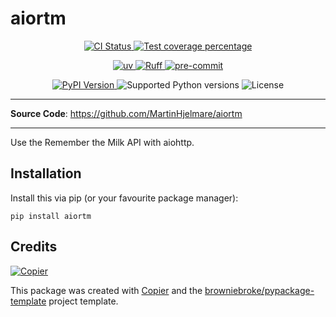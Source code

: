 # aiortm

<p align="center">
  <a href="https://github.com/MartinHjelmare/aiortm/actions/workflows/ci.yml?query=branch%3Amain">
    <img src="https://img.shields.io/github/actions/workflow/status/MartinHjelmare/aiortm/ci.yml?branch=main&label=CI&logo=github&style=flat-square" alt="CI Status" >
  </a>
  <a href="https://codecov.io/gh/MartinHjelmare/aiortm">
    <img src="https://img.shields.io/codecov/c/github/MartinHjelmare/aiortm.svg?logo=codecov&logoColor=fff&style=flat-square" alt="Test coverage percentage">
  </a>
</p>
<p align="center">
  <a href="https://github.com/astral-sh/uv">
    <img src="https://img.shields.io/endpoint?url=https://raw.githubusercontent.com/astral-sh/uv/main/assets/badge/v0.json" alt="uv">
  </a>
  <a href="https://github.com/astral-sh/ruff">
    <img src="https://img.shields.io/endpoint?url=https://raw.githubusercontent.com/astral-sh/ruff/main/assets/badge/v2.json" alt="Ruff">
  </a>
  <a href="https://github.com/pre-commit/pre-commit">
    <img src="https://img.shields.io/badge/pre--commit-enabled-brightgreen?logo=pre-commit&logoColor=white&style=flat-square" alt="pre-commit">
  </a>
</p>
<p align="center">
  <a href="https://pypi.org/project/aiortm/">
    <img src="https://img.shields.io/pypi/v/aiortm.svg?logo=python&logoColor=fff&style=flat-square" alt="PyPI Version">
  </a>
  <img src="https://img.shields.io/pypi/pyversions/aiortm.svg?style=flat-square&logo=python&amp;logoColor=fff" alt="Supported Python versions">
  <img src="https://img.shields.io/pypi/l/aiortm.svg?style=flat-square" alt="License">
</p>

---

**Source Code**: <a href="https://github.com/MartinHjelmare/aiortm" target="_blank">https://github.com/MartinHjelmare/aiortm </a>

---

Use the Remember the Milk API with aiohttp.

## Installation

Install this via pip (or your favourite package manager):

`pip install aiortm`

## Credits

[![Copier](https://img.shields.io/endpoint?url=https://raw.githubusercontent.com/copier-org/copier/master/img/badge/badge-grayscale-inverted-border-orange.json)](https://github.com/copier-org/copier)

This package was created with
[Copier](https://copier.readthedocs.io/) and the
[browniebroke/pypackage-template](https://github.com/browniebroke/pypackage-template)
project template.
